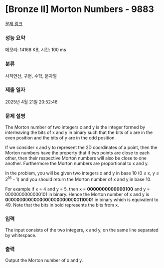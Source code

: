 # [Bronze II] Morton Numbers - 9883 

[문제 링크](https://www.acmicpc.net/problem/9883) 

### 성능 요약

메모리: 14168 KB, 시간: 100 ms

### 분류

사칙연산, 구현, 수학, 문자열

### 제출 일자

2025년 4월 21일 20:52:48

### 문제 설명

<p>The Morton number of two integers x and y is the integer formed by interleaving the bits of x and y in binary such that the bits of x are in the even position and the bits of y are in the odd position.</p>

<p>If we consider x and y to represent the 2D coordinates of a point, then the Morton numbers have the property that if two points are close to each other, then their respective Morton numbers will also be close to one another. Furthermore the Morton numbers are proportional to x and y.</p>

<p>In the problem, you will be given two integers x and y in base 10 (0 ≤ x, y ≤ 2<sup>16</sup> - 1) and you should return the Morton number of x and y in base 10.</p>

<p>For example if x = 4 and y = 5, then x = <strong>0000000000000100</strong> and y = 0000000000000101 in binary. Hence the Morton number of x and y is <strong>0</strong>0<strong>0</strong>0<strong>0</strong>0<strong>0</strong>0<strong>0</strong>0<strong>0</strong>0<strong>0</strong>0<strong>0</strong>0<strong>0</strong>0<strong>0</strong>0<strong>0</strong>0<strong>0</strong>0<strong>0</strong>0<strong>1</strong>1<strong>0</strong>0<strong>0</strong>1 in binary which is equivalent to 49. Note that the bits in bold represents the bits from x.</p>

### 입력 

 <p>The input consists of the two integers, x and y, on the same line separated by whitespace.</p>

### 출력 

 <p>Output the Morton number of x and y.</p>

